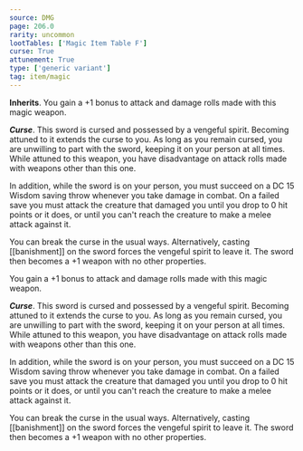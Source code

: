 ```yaml
---
source: DMG
page: 206.0
rarity: uncommon
lootTables: ['Magic Item Table F']
curse: True
attunement: True
type: ['generic variant']
tag: item/magic
---
```


**Inherits**. You gain a +1 bonus to attack and damage rolls made with this magic weapon.

**_Curse_**. This sword is cursed and possessed by a vengeful spirit. Becoming attuned to it extends the curse to you. As long as you remain cursed, you are unwilling to part with the sword, keeping it on your person at all times. While attuned to this weapon, you have disadvantage on attack rolls made with weapons other than this one.

In addition, while the sword is on your person, you must succeed on a DC 15 Wisdom saving throw whenever you take damage in combat. On a failed save you must attack the creature that damaged you until you drop to 0 hit points or it does, or until you can't reach the creature to make a melee attack against it.

You can break the curse in the usual ways. Alternatively, casting [[banishment]] on the sword forces the vengeful spirit to leave it. The sword then becomes a +1 weapon with no other properties.


You gain a +1 bonus to attack and damage rolls made with this magic weapon.

**_Curse_**. This sword is cursed and possessed by a vengeful spirit. Becoming attuned to it extends the curse to you. As long as you remain cursed, you are unwilling to part with the sword, keeping it on your person at all times. While attuned to this weapon, you have disadvantage on attack rolls made with weapons other than this one.

In addition, while the sword is on your person, you must succeed on a DC 15 Wisdom saving throw whenever you take damage in combat. On a failed save you must attack the creature that damaged you until you drop to 0 hit points or it does, or until you can't reach the creature to make a melee attack against it.

You can break the curse in the usual ways. Alternatively, casting [[banishment]] on the sword forces the vengeful spirit to leave it. The sword then becomes a +1 weapon with no other properties.


